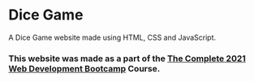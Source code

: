 # Dice Game
A Dice Game website made using HTML, CSS and JavaScript.

### This website was made as a part of the [The Complete 2021 Web Development Bootcamp](https://www.udemy.com/course/the-complete-web-development-bootcamp/) Course.
